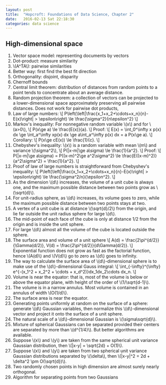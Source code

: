 ```yaml
---
layout: post
title:  "Hopcroft: Foundations of Data Science, Chapter 2"
date:   2016-02-13 Sat 22:18:30
categories: data science
---
```


<section>
<h1> High-dimensional space </h1>
<div>
<ol>
    <li> Vector space model: representing documents by vectors </li>
    <li> Dot-product: measure similarity </li>
    <li> \(A^TA\): pairwise similarities </li>
    <li> Better way: first find the best fit direction </li>
    <li> Orthogonality: disjoint, disparity </li>
    <li> Chernoff bounds </li>
    <li> Central limit theorem: distribution of distances from random points to a point tends to concentrate about an average distance. </li>
    <li> Random projection theorem: a collection of vectors can be projected to a lower-dimensional space approximately preserving all pairwise distances.  Does not work for pairwise dot products,  </li>
    <li> Law of large numbers:
        \[
            P\left(\left|\frac{x_1+x_2+\cdots+x_n}{n}-E(x)\right| > \epsilon\right) \le \frac{\sigma^2}{n\epsilon^2}
        \]
        </li>
    <li> Markov's inequality:
        For nonnegative random variable \(x\) and for \(a>0\),
        \[
            P(x\ge a) \le \frac{E(x)}{a}.
        \]
        Proof:
        \[
            E(x) = \int_0^\infty x p(x) dx \ge \int_a^\infty xp(x) dx \ge a\int_a^\infty p(x) dx = a P(x\ge a).
        \]
        Corollary:
        \[
            P(x\ge cE(x)) \le \frac{1}{c}.
        \]
        </li>
    <li> Chebyshev's inequality: \(x\) is a random variable with mean \(m\) and variance \(\sigma^2\),
        \[
            P(|x-m|\ge a\sigma) \le \frac{1}{a^2}.
        \]
        Proof:
        \[
            P(|x-m|\ge a\sigma) = P((x-m)^2\ge a^2\sigma^2) \le \frac{E((x-m)^2)}{a^2\sigma^2} = \frac{1}{a^2}.
        \]
        </li>
    <li> Proof of law of large numbers is straightforward from Chebyshev's inequality:
        \[
            P\left(\left|\frac{x_1+x_2+\cdots+x_n}{n}-E(x)\right| > \epsilon\right) \le \frac{\sigma^2/n}{\epsilon^2}.
        \]
        </li>
    <li> As the dimension \(d\) increases, the volume of a unit cube is always one, and the maximum possible distance between two points grow as \(\sqrt{d}\). </li>
    <li> For unit-radius sphere, as \(d\) increases, its volume goes to zero, while the maximum possible distance between two points stays at two. </li>
    <li> A vertex of a unit cube is at distance \(\sqrt{d}/2\) from the origin, and lie far outside the unit radius sphere for large \(d\). </li>
    <li> The mid-point of each face of the cube is only at distance 1/2 from the origin and is inside the unit sphere. </li>
    <li> For large \(d\) almost all the volume of the cube is located outside the sphere. </li>
    <li> The surface area and volume of a unit sphere
        \[
            A(d) = \frac{2\pi^{d/2}}{\Gamma(d/2)},
            V(d) = \frac{2\pi^{d/2}}{d\Gamma(d/2)}.
        \]
        </li>
        Exponential function does not grow as fast as the factorial function, hence \(A(d)\) and \(V(d)\) go to zero as \(d\) goes to infinity.
    <li> The way to calculate the surface area of \(d\)-dimensional sphere is to make use of the \(d\)-dimensional Gauss integral:
        \[
            \int_{-\infty}^{\infty} e^{-(x_1^2 + x_2^2 + \cdots + x_d^2)}dx_1dx_2\cdots dx_n.
        \]
        </li>
    <li> Volume is near the equator: that is, most of the volume is below or above the equator plane, with height of the order of \(1/\sqrt{d-1}\). </li>
    <li> The volume is in a narrow annulus.  Most volume is contained in an annulus of width \(O(1/d)\). </li>
    <li> The surface area is near the equator. </li>
    <li> Generating points uniformly at random on the surface of a sphere: generate \(d\) Gaussian variables, then normalize this \(d\)-dimensional vector and project it onto the surface of a unit sphere. </li>
    <li> The natural scale of a \(d\)-dimensional Gaussian is \(\sigma\sqrt{d}\). </li>
    <li> Mixture of spherical Gaussians can be separated provided their centers are separated by more than \(d^{1/4}\).  But better algorithms are available. </li>
    <li> Suppose \(x\) and \(y\) are taken from the same spherical unit variance Gaussian distribution, then \(|x-y| = \sqrt{2d} + O(1)\). </li>
    <li> Suppose \(x\) and \(y\) are taken from two spherical unit variance Gaussian distributions separated by \(\delta\), then \(|x-y|^2 = 2d + \delta^2 \pm O(\sqrt{d})\). </li>
    <li> Two randomly chosen points in high dimension are almost surely nearly orthogonal. </li>
    <li> Algorithm for separating points from two Gaussians </li>
</ol>
</div>

</section>
